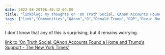 ---date: 2022-08-29T06:40:42-04:00title: "linkblog: my thoughts on 'On Truth Social, QAnon Accounts Found a Home and Trump’s Support - The New York Times'"tags: ["link","Communities","QAnon","Q","Donald Trump","GOP","Devin Nunes","Truth Social"]---I don't know that any of this is surprising, but it remains worrying. [link to 'On Truth Social, QAnon Accounts Found a Home and Trump’s Support - The New York Times'](https://www.nytimes.com/2022/08/29/technology/qanon-truth-social-trump.html)